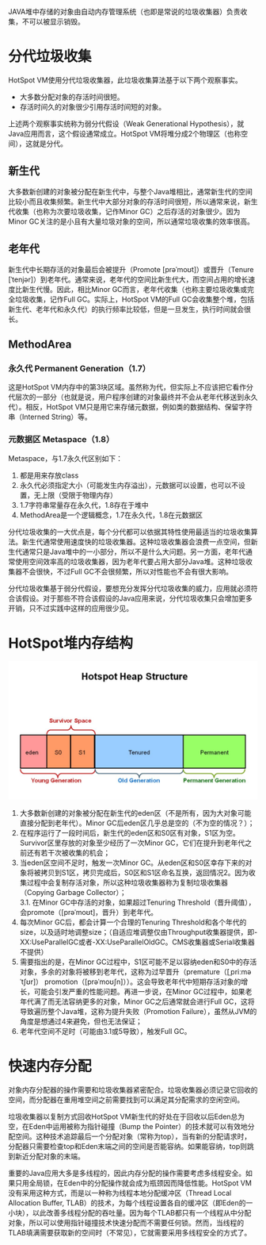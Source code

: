 JAVA堆中存储的对象由自动内存管理系统（也即是常说的垃圾收集器）负责收集，不可以被显示销毁。

# 分代垃圾收集
HotSpot VM使用分代垃圾收集器，此垃圾收集算法基于以下两个观察事实。
- 大多数分配对象的存活时间很短。
- 存活时间久的对象很少引用存活时间短的对象。

上述两个观察事实统称为弱分代假设（Weak Generational Hypothesis），就Java应用而言，这个假设通常成立。HotSpot VM将堆分成2个物理区（也称空间），这就是分代。

## 新生代
大多数新创建的对象被分配在新生代中，与整个Java堆相比，通常新生代的空间比较小而且收集频繁。新生代中大部分对象的存活时间很短，所以通常来说，新生代收集（也称为次要垃圾收集，记作Minor GC）之后存活的对象很少。因为Minor GC关注的是小且有大量垃圾对象的空间，所以通常垃圾收集的效率很高。

## 老年代
新生代中长期存活的对象最后会被提升（Promote [prəˈmoʊt]）或晋升（Tenure [ˈtenjər]）到老年代。通常来说，老年代的空间比新生代大，而空间占用的增长速度比新生代慢。因此，相比Minor GC而言，老年代收集（也称主要垃圾收集或完全垃圾收集，记作Full GC。实际上，HotSpot VM的Full GC会收集整个堆，包括新生代、老年代和永久代）的执行频率比较低，但是一旦发生，执行时间就会很长。

## MethodArea
### 永久代 Permanent Generation（1.7）
这是HotSpot VM内存中的第3块区域。虽然称为代，但实际上不应该把它看作分代层次的一部分（也就是说，用户程序创建的对象最终并不会从老年代移送到永久代）。相反，HotSpot VM只是用它来存储元数据，例如类的数据结构、保留字符串（Interned String）等。

### 元数据区 Metaspace（1.8）
Metaspace，与1.7永久代区别如下：
1. 都是用来存放class
2. 永久代必须指定大小（可能发生内存溢出），元数据可以设置，也可以不设置，无上限（受限于物理内存）
3. 1.7字符串常量存在永久代，1.8存在于堆中
4. MethodArea是一个逻辑概念，1.7在永久代，1.8在元数据区


分代垃圾收集的一大优点是，每个分代都可以依据其特性使用最适当的垃圾收集算法。新生代通常使用速度快的垃圾收集器。这种垃圾收集器会浪费一点空间，但新生代通常只是Java堆中的一小部分，所以不是什么大问题。另一方面，老年代通常使用空间效率高的垃圾收集器，因为老年代要占用大部分Java堆。这种垃圾收集器不会很快，不过Full GC不会很频繁，所以对性能也不会有很大影响。

分代垃圾收集基于弱分代假设，要想充分发挥分代垃圾收集的威力，应用就必须符合该假设。对于那些不符合该假设的Java应用来说，分代垃圾收集只会增加更多开销，只不过实践中这样的应用很少见。

# HotSpot堆内存结构
![](./../image/JVM/Heap.jpeg)
1. 大多数新创建的对象被分配在新生代的eden区（不是所有，因为大对象可能直接分配到老年代）。Minor GC后eden区几乎总是空的（不为空的情况？）；
2. 在程序运行了一段时间后，新生代的eden区和S0区有对象，S1区为空。Survivor区里存放的对象至少经历了一次Minor GC，它们在提升到老年代之前还有若干次被收集的机会；
3. 当eden区空间不足时，触发一次Minor GC。从eden区和S0区幸存下来的对象将被拷贝到S1区，拷贝完成后，S0区和S1区命名互换，返回情况2。因为收集过程中会复制存活对象，所以这种垃圾收集器称为复制垃圾收集器（Copying Garbage Collector）；  
   3.1. 在Minor GC中存活的对象，如果超过Tenuring Threshold（晋升阈值），会promote（[prəˈmoʊt]，晋升）到老年代。
4. 每次Minor GC后，都会计算一个合理的Tenuring Threshold和各个年代的size，以及适时地调整size；（自适应堆调整仅由Throughput收集器提供，即-XX:UseParallelGC或者-XX:UseParallelOldGC。CMS收集器或Serial收集器不提供）
5. 需要指出的是，在Minor GC过程中，S1区可能不足以容纳eden和S0中的存活对象，多余的对象将被移到老年代，这称为过早晋升（premature（[ˌpriːməˈtʃʊr]） promotion（[prəˈmoʊʃn]））。这会导致老年代中短期存活对象的增长，可能会引发严重的性能问题。再进一步说，在Minor GC过程中，如果老年代满了而无法容纳更多的对象，Minor GC之后通常就会进行Full GC，这将导致遍历整个Java堆，这称为提升失败（Promotion Failure），虽然从JVM的角度是想通过4来避免，但也无法保证；
6. 老年代空间不足时（可能由3.1或5导致），触发Full GC。

# 快速内存分配
对象内存分配器的操作需要和垃圾收集器紧密配合。垃圾收集器必须记录它回收的空间，而分配器在重用堆空间之前需要找到可以满足其分配需求的空闲空间。

垃圾收集器以复制方式回收HotSpot VM新生代的好处在于回收以后Eden总为空，在Eden中运用被称为指针碰撞（Bump the Pointer）的技术就可以有效地分配空间。这种技术追踪最后一个分配对象（常称为top），当有新的分配请求时，分配器只需要检查top和Eden末端之间的空间是否能容纳。如果能容纳，top则跳到新近分配对象的末端。

重要的Java应用大多是多线程的，因此内存分配的操作需要考虑多线程安全。如果只用全局锁，在Eden中的分配操作就会成为瓶颈因而降低性能。HotSpot VM没有采用这种方式，而是以一种称为线程本地分配缓冲区（Thread Local Allocation Buffer, TLAB）的技术，为每个线程设置各自的缓冲区（即Eden的一小块），以此改善多线程分配的吞吐量。因为每个TLAB都只有一个线程从中分配对象，所以可以使用指针碰撞技术快速分配而不需要任何锁。然而，当线程的TLAB填满需要获取新的空间时（不常见），它就需要采用多线程安全的方式了。
